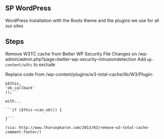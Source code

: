 SP WordPress
-----

WordPress installation with the Roots theme and the plugins we use for all our sites



Steps
---

Remove W3TC cache from Better WP Security File Changes on /wp-admin/admin.php?page=better-wp-security-intrusiondetection
Add `wp-content/w3tc` to exclude


Replace code from /wp-content/plugins/w3-total-cache/lib/W3/Plugin:

```ob_start(array(
&$this,
'ob_callback'
));```

with...

```if ($this->can_ob()) {

}```

(via: http://www.tharunpkarun.com/2013/03/remove-w3-total-cache-comment-footer/)